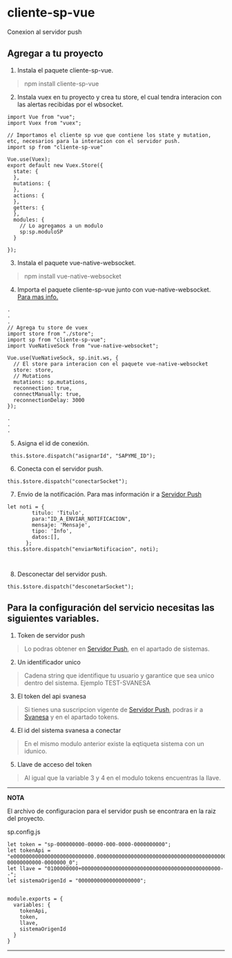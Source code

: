 # cliente-sp-vue
Conexion al servidor push

## Agregar a tu proyecto

1. Instala el paquete cliente-sp-vue.
 > npm install cliente-sp-vue

2.  Instala vuex en tu proyecto y crea tu store, el cual tendra interacion con las alertas recibidas por el wbsocket.

```
import Vue from "vue";
import Vuex from "vuex";

// Importamos el cliente sp vue que contiene los state y mutation, etc, necesarios para la interacion con el servidor push.
import sp from "cliente-sp-vue"

Vue.use(Vuex);
export default new Vuex.Store({
  state: {
  },
  mutations: {
  },
  actions: {
  },
  getters: {
  },
  modules: {
    // Lo agregamos a un modulo
    sp:sp.moduloSP
  }
  
});

```

3. Instala el paquete vue-native-websocket.
 > npm install vue-native-websocket

4. Importa  el paquete cliente-sp-vue junto con vue-native-websocket. [Para mas info.](https://www.npmjs.com/package/vue-native-websocket)


```
.
.
.
// Agrega tu store de vuex
import store from "./store";
import sp from "cliente-sp-vue";
import VueNativeSock from "vue-native-websocket";

Vue.use(VueNativeSock, sp.init.ws, {
  // El store para interacion con el paquete vue-native-websocket
  store: store,
  // Mutations 
  mutations: sp.mutations,
  reconnection: true,
  connectManually: true,
  reconnectionDelay: 3000
});

.
.
.
```

5. Asigna el id de conexión.
```
 this.$store.dispatch("asignarId", "SAPYME_ID");
```

6. Conecta con el servidor push.

```
this.$store.dispatch("conectarSocket");
```

7. Envio de la notificación.  Para mas información ir a [Servidor Push](https://servidorpush.svanesa.online/#/Guia)

```
let noti = {        
        titulo: 'Titulo',        
        para:"ID_A_ENVIAR_NOTIFICACION",
        mensaje: 'Mensaje',
        tipo: 'Info',
        datos:[],
      };
this.$store.dispatch("enviarNotificacion", noti);

 
```


8. Desconectar del servidor push.

```
this.$store.dispatch("desconetarSocket");

```


## Para la configuración del servicio necesitas las siguientes variables.
1. Token de servidor push

> Lo podras obtener en [Servidor Push](https://servidorpush.svanesa.online), en el apartado de sistemas.

2. Un identificador unico

> Cadena string que identifique tu usuario y garantice que sea unico dentro del sistema. Ejemplo TEST-SVANESA

3. El token del api svanesa

> Si tienes una suscripcion vigente de [Servidor Push](https://servidorpush.svanesa.online),  podras ir a [Svanesa](https://svanesa.online/) y en el apartado tokens.

4. El id del sistema svanesa a conectar

> En el mismo modulo anterior existe la eqtiqueta sistema con un idunico.

5. Llave de acceso del token

> Al igual que la variable 3 y 4 en el modulo tokens encuentras la llave.

---
**NOTA**

El archivo de configuracion para el servidor push se encontrara en la raiz del proyecto.

sp.config.js

```
let token = "sp-000000000-00000-000-0000-0000000000";
let tokenApi = "e00000000000000000000000000.000000000000000000000000000000000000000000000000000000000000000000.000000000-00000000000-0000000_0";
let llave = "0100000000+000000000000000000000000000000000000000000000--";
let sistemaOrigenId = "00000000000000000000";


module.exports = {
  variables: {
    tokenApi,
    token,
    llave,
    sistemaOrigenId
  }
}

```





---